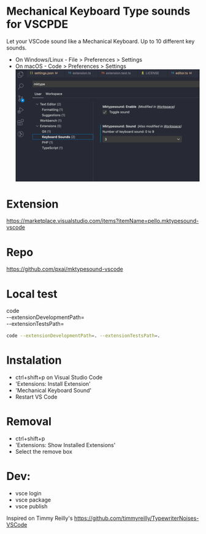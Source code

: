 # Mechanical Keyboard Type sounds for VSCPDE
Let your VSCode sound like a Mechanical Keyboard.
Up to 10 different key sounds.

- On Windows/Linux - File > Preferences > Settings
- On macOS - Code > Preferences > Settings
![Setup page](setup.png)

# Extension
https://marketplace.visualstudio.com/items?itemName=pello.mktypesound-vscode
# Repo
 https://github.com/pxai/mktypesound-vscode

# Local test
code \
 --extensionDevelopmentPath=<EXTENSION-ROOT-PATH> \
 --extensionTestsPath=<TEST-RUNNER-SCRIPT-PATH>

 ```bash
 code --extensionDevelopmentPath=. --extensionTestsPath=.
 ```

# Instalation
* ctrl+shift+p on Visual Studio Code
* 'Extensions: Install Extension'
* 'Mechanical Keyboard Sound'
* Restart VS Code

# Removal
* ctrl+shift+p
* 'Extensions: Show Installed Extensions'
* Select the remove box 


# Dev:

- vsce login
- vsce package
- vsce publish

Inspired on Timmy Reilly's https://github.com/timmyreilly/TypewriterNoises-VSCode